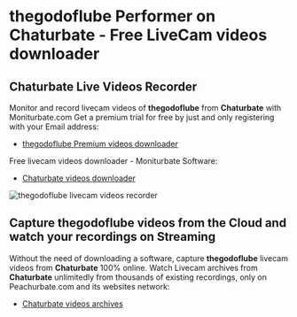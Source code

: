 # thegodoflube Performer on Chaturbate - Free LiveCam videos downloader

## Chaturbate Live Videos Recorder

Monitor and record livecam videos of **thegodoflube** from **Chaturbate** with Moniturbate.com
Get a premium trial for free by just and only registering with your Email address:
* [thegodoflube Premium videos downloader](https://moniturbate.com/request-demo-licence-key.html)

Free livecam videos downloader - Moniturbate Software:
* [Chaturbate videos downloader](https://moniturbate.com/moniturbate-download-software.html)

![thegodoflube livecam videos recorder](https://peachurnet.com/templates/moniturbate-software.png)


## Capture thegodoflube videos from the Cloud and watch your recordings on Streaming

Without the need of downloading a software, capture **thegodoflube** livecam videos from **Chaturbate** 100% online.
Watch Livecam archives from **Chaturbate** unlimitedly from thousands of existing recordings, only on Peachurbate.com and its websites network:
* [Chaturbate videos archives](https://peachurnet.com/)